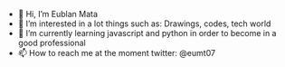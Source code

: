 - 👋 Hi, I’m Eublan Mata
- 👀 I’m interested in a lot things such as: Drawings, codes, tech world 
- 🌱 I’m currently learning javascript and python in order to become in a good professional  
- 📫 How to reach me at the moment twitter: @eumt07

<!---
EumT07/EumT07 is a ✨ special ✨ repository because its `README.md` (this file) appears on your GitHub profile.
You can click the Preview link to take a look at your changes.
--->

